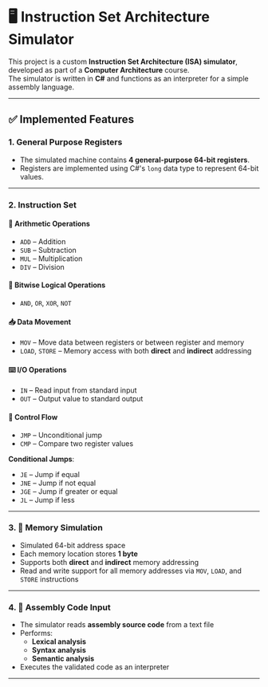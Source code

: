 # 🖥️ Instruction Set Architecture Simulator

This project is a custom **Instruction Set Architecture (ISA) simulator**, developed as part of a **Computer Architecture** course.  
The simulator is written in **C#** and functions as an interpreter for a simple assembly language.

---

## ✅ Implemented Features

### 1. General Purpose Registers

- The simulated machine contains **4 general-purpose 64-bit registers**.
- Registers are implemented using C#'s `long` data type to represent 64-bit values.

---

### 2. Instruction Set

#### 🧮 Arithmetic Operations
- `ADD` – Addition  
- `SUB` – Subtraction  
- `MUL` – Multiplication  
- `DIV` – Division  

#### 🔣 Bitwise Logical Operations
- `AND`, `OR`, `XOR`, `NOT`

#### 📥 Data Movement
- `MOV` – Move data between registers or between register and memory  
- `LOAD`, `STORE` – Memory access with both **direct** and **indirect** addressing

#### ⌨️ I/O Operations
- `IN` – Read input from standard input  
- `OUT` – Output value to standard output

#### 🔁 Control Flow
- `JMP` – Unconditional jump  
- `CMP` – Compare two register values  

**Conditional Jumps**:  
- `JE` – Jump if equal  
- `JNE` – Jump if not equal  
- `JGE` – Jump if greater or equal  
- `JL` – Jump if less  

---

### 3. 🧠 Memory Simulation

- Simulated 64-bit address space  
- Each memory location stores **1 byte**
- Supports both **direct** and **indirect** memory addressing
- Read and write support for all memory addresses via `MOV`, `LOAD`, and `STORE` instructions

---

### 4. 📄 Assembly Code Input

- The simulator reads **assembly source code** from a text file
- Performs:
  - **Lexical analysis**
  - **Syntax analysis**
  - **Semantic analysis**
- Executes the validated code as an interpreter

---
